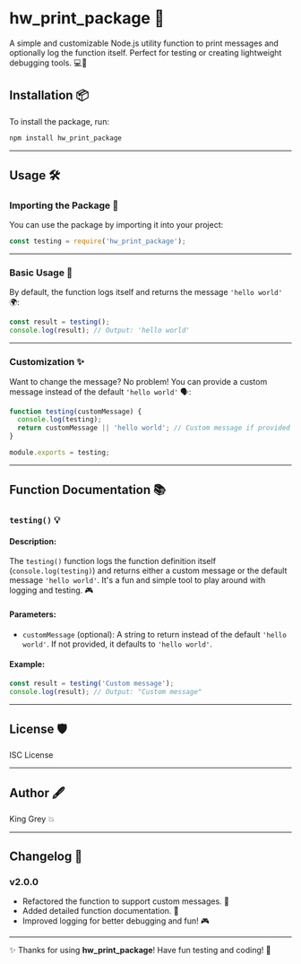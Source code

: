 # **hw_print_package** 🚀

A simple and customizable Node.js utility function to print messages and optionally log the function itself. Perfect for testing or creating lightweight debugging tools. 💻🔧

## **Installation** 📦

To install the package, run:

```bash
npm install hw_print_package
```

---

## **Usage** 🛠️

### Importing the Package 🎉

You can use the package by importing it into your project:

```javascript
const testing = require('hw_print_package');
```

---

### **Basic Usage** 📝

By default, the function logs itself and returns the message `'hello world'` 🌍:

```javascript
const result = testing();
console.log(result); // Output: 'hello world'
```

---

### **Customization** ✨

Want to change the message? No problem! You can provide a custom message instead of the default `'hello world'` 🗣️:

```javascript
function testing(customMessage) {
  console.log(testing);
  return customMessage || 'hello world'; // Custom message if provided
}

module.exports = testing;
```

---

## **Function Documentation** 📚

### `testing()` 💡

#### Description:

The `testing()` function logs the function definition itself (`console.log(testing)`) and returns either a custom message or the default message `'hello world'`. It's a fun and simple tool to play around with logging and testing. 🎮

#### Parameters:

- `customMessage` (optional): A string to return instead of the default `'hello world'`. If not provided, it defaults to `'hello world'`.

#### Example:

```javascript
const result = testing('Custom message');
console.log(result); // Output: "Custom message"
```

---

## **License** 🛡️

ISC License

---

## **Author** 🖋️

King Grey 💥

---

## **Changelog** 🔄

### v2.0.0

- Refactored the function to support custom messages. 🎉
- Added detailed function documentation. 📝
- Improved logging for better debugging and fun! 🎮

---

✨ Thanks for using **hw_print_package**! Have fun testing and coding! 🚀

```

```
